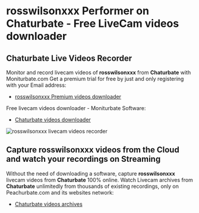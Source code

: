 # rosswilsonxxx Performer on Chaturbate - Free LiveCam videos downloader

## Chaturbate Live Videos Recorder

Monitor and record livecam videos of **rosswilsonxxx** from **Chaturbate** with Moniturbate.com
Get a premium trial for free by just and only registering with your Email address:
* [rosswilsonxxx Premium videos downloader](https://moniturbate.com/request-demo-licence-key.html)

Free livecam videos downloader - Moniturbate Software:
* [Chaturbate videos downloader](https://moniturbate.com/moniturbate-download-software.html)

![rosswilsonxxx livecam videos recorder](https://peachurnet.com/templates/moniturbate-software.png)


## Capture rosswilsonxxx videos from the Cloud and watch your recordings on Streaming

Without the need of downloading a software, capture **rosswilsonxxx** livecam videos from **Chaturbate** 100% online.
Watch Livecam archives from **Chaturbate** unlimitedly from thousands of existing recordings, only on Peachurbate.com and its websites network:
* [Chaturbate videos archives](https://peachurnet.com/)